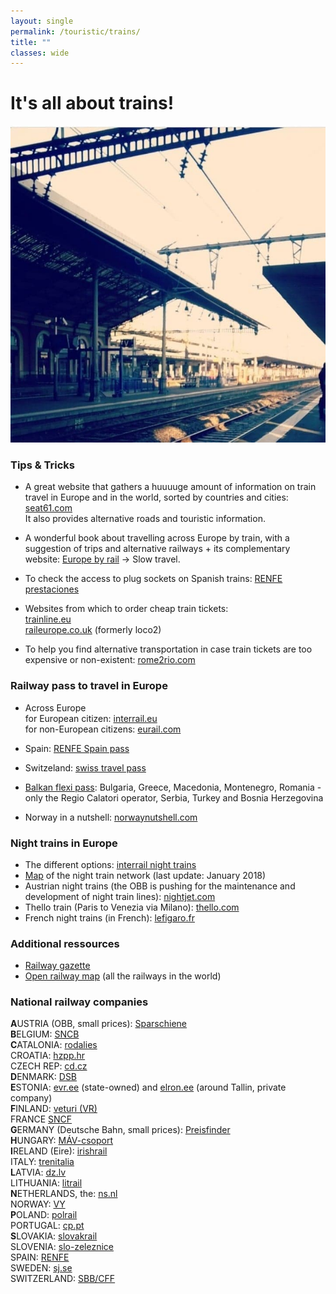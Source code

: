 ```yaml
---
layout: single
permalink: /touristic/trains/
title: ""
classes: wide
---
```


# It's all about trains!

<img src="/assets/images/trains.jpg" alt="Train"> 

### Tips & Tricks

- A great website that gathers a huuuuge amount of information on train travel in Europe and in the world, sorted by countries and cities: [seat61.com](https://www.seat61.com/)  <br>
It also provides alternative roads and touristic information.

- A wonderful book about travelling across Europe by train, with a suggestion of trips and alternative railways + its complementary website: [Europe by rail](https://www.europebyrail.eu/about-the-book/) -> Slow travel. 


- To check the access to plug sockets on Spanish trains: [RENFE prestaciones](http://www.renfe.com/viajeros/nuestros_trenes/md449_prestaciones.html)

- Websites from which to order cheap train tickets: <br>
[trainline.eu](https://www.trainline.eu/) <br>
[raileurope.co.uk](https://raileurope.co.uk/) (formerly loco2)

- To help you find alternative transportation in case train tickets are too expensive or non-existent: 
[rome2rio.com](https://www.rome2rio.com/)


### Railway pass to travel in Europe
- Across Europe <br>
 for European citizen: [interrail.eu](https://www.interrail.eu/fr) <br>
 for non-European citizens: [eurail.com](https://www.eurail.com/en)

- Spain: [RENFE Spain pass](http://www.renfe.com/EN/viajeros/viajes_internacionales/spainpass/index.html) <br>
- Switzeland: [swiss travel pass](https://www.myswissalps.com/swisstravelpass) <br>
- [Balkan flexi pass](http://www.bdz.bg/en/offers/balkan-flexipass.html): Bulgaria, Greece, Macedonia, Montenegro, Romania -only the Regio Calatori operator, Serbia, Turkey and Bosnia Herzegovina <br>
- Norway in a nutshell: [norwaynutshell.com](https://www.norwaynutshell.com/original-tour/)


### Night trains in Europe
- The different options: [interrail night trains](https://www.interrail.eu/en/plan-your-trip/trains-europe/night-trains) <br>
- [Map](https://rosnix.net/~per/tag/night-trains-map/map.png) of the night train network (last update: January 2018) <br>
- Austrian night trains (the OBB is pushing for the maintenance and development of night train lines): [nightjet.com](https://www.nightjet.com/en/) <br>
- Thello train (Paris to Venezia via Milano): [thello.com](https://www.thello.com/en/) <br>
- French night trains (in French): [lefigaro.fr](https://www.lefigaro.fr/voyages/cinq-trains-de-nuit-que-l-on-peut-encore-emprunter-depuis-paris-20190821)


### Additional ressources
- [Railway gazette](https://www.railwaygazette.com/) <br>
- [Open railway map](https://www.openrailwaymap.org/) (all the railways in the world)


### National railway companies 

**A**USTRIA (OBB, small prices): [Sparschiene](https://www.oebb.at/en/tickets-kundenkarten/oesterreich-europa/sparschiene.html) <br>
**B**ELGIUM: [SNCB](https://www.belgiantrain.be/fr) <br>
**C**ATALONIA: [rodalies](http://rodalies.gencat.cat/en/horaris/) <br>
CROATIA: [hzpp.hr](www.hzpp.hr)  <br>
CZECH REP: [cd.cz](https://www.cd.cz/en/) <br>
**D**ENMARK: [DSB](https://www.dsb.dk) <br>
**E**STONIA: [evr.ee](http://www.evr.ee/en/home) (state-owned) and [elron.ee](https://elron.ee/en/) (around Tallin, private company) <br>
**F**INLAND: [veturi (VR)](https://www.vr.fi/cs/vr/en/frontpage) <br>
FRANCE [SNCF](https://www.oui.sncf/) <br>
**G**ERMANY (Deutsche Bahn, small prices): [Preisfinder](https://ps.bahn.de/preissuche/preissuche/psc_start.post?dbkanal_007=L01_S01_D001_KIN0014_sparpreisfinder-content-button_LZ03#stay) <br>
**H**UNGARY: [MÁV-csoport](https://www.mavcsoport.hu/en) <br>
**I**RELAND (Eire): [irishrail](https://www.irishrail.ie) <br>
ITALY: [trenitalia](https://www.trenitalia.com/) <br>
**L**ATVIA: [dz.lv](https://www.ldz.lv)  <br>
LITHUANIA: [litrail](http://www.litrail.lt/en/home) <br>
**N**ETHERLANDS, the: [ns.nl](https://www.ns.nl/en) <br>
NORWAY: [VY](https://www.vy.no) <br>
**P**OLAND: [polrail](https://www.polrail.com) <br>
PORTUGAL: [cp.pt](https://www.cp.pt)  <br>
**S**LOVAKIA: [slovakrail](https://www.slovakrail.sk) <br>
SLOVENIA: [slo-zeleznice](https://www.slo-zeleznice.si/en/passenger-transport) <br>
SPAIN: [RENFE](https://venta.renfe.com/)  <br>
SWEDEN: [sj.se](https://www.sj.se)  <br>
SWITZERLAND: [SBB/CFF](https://www.sbb.ch/fr/home.html) <br>

